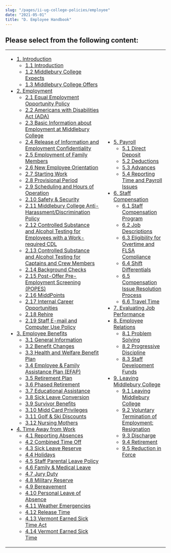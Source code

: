 ```yaml
---
slug: "/pages/ii-ug-college-policies/employee"
date: "2021-05-01"
title: "D. Employee Handbook"
---
```


## Please select from the following content:

<table>

<tbody>

<tr>

<td>

- [1\. Introduction](/pages/ii-ug-college-policies/employee/introduction)
  - [1.1 Introduction](/pages/ii-ug-college-policies/employee/introduction/intro)
  - [1.2 Middlebury College Expects](/pages/ii-ug-college-policies/employee/introduction/expects)
  - [1.3 Middlebury College Offers](/pages/ii-ug-college-policies/employee/introduction/offers)
- [2\. Employment](/pages/ii-ug-college-policies/employee/employment)
  - [2.1 Equal Employment Opportunity Policy](/pages/ii-ug-college-policies/employee/employment/2-1-equal-employment-opportunity-policy-)
  - [2.2 Americans with Disabilities Act (ADA)](/pages/ii-ug-college-policies/employee/employment/ada)
  - [2.3 Basic Information about Employment at Middlebury College](/pages/ii-ug-college-policies/employee/employment/basic-info)
  - [2.4 Release of Information and Employment Confidentiality](/pages/ii-ug-college-policies/employee/employment/2-4-release-of-information-and-employment-confidentiality)
  - [2.5 Employment of Family Members](/pages/ii-ug-college-policies/employee/employment/employment-family)
  - [2.6 New Employee Orientation](/pages/ii-ug-college-policies/employee/employment/orientation)
  - [2.7 Starting Work](/pages/ii-ug-college-policies/employee/employment/starting-work)
  - [2.8 Provisional Period](/pages/ii-ug-college-policies/employee/employment/provisional-period)
  - [2.9 Scheduling and Hours of Operation](/pages/ii-ug-college-policies/employee/employment/scheduling-hours-operation)
  - [2.10 Safety & Security](/pages/ii-ug-college-policies/employee/employment/safety-security)
  - [2.11 Middlebury College Anti-Harassment/Discrimination Policy](/pages/ii-ug-college-policies/employee/employment/anti-har-policy)
  - [2.12 Controlled Substance and Alcohol Testing for Employees with a Work-required CDL](/pages/ii-ug-college-policies/employee/employment/hr-controlled-sub-cdl)
  - [2.13 Controlled Substance and Alcohol Testing for Captains and Crew Members](/pages/ii-ug-college-policies/employee/employment/alcohol-testing-captains)
  - [2.14 Background Checks](/pages/ii-ug-college-policies/employee/employment/criminal-background-ch)
  - [2.15 Post-Offer Pre-Employment Screening (POPES)](/pages/ii-ug-college-policies/employee/employment/popes)
  - [2.16 MiddPoints](/pages/ii-ug-college-policies/employee/employment/midd-points)
  - [2.17 Internal Career Opportunities](/pages/ii-ug-college-policies/employee/employment/internal-career)
  - [2.18 Rehire](/pages/ii-ug-college-policies/employee/employment/rehire)
  - [2.19 Staff E-mail and Computer Use Policy](/pages/ii-ug-college-policies/employee/employment/staff-computer-use)
- [3\. Employee Benefits](/pages/ii-ug-college-policies/employee/benefits)
  - [3.1 General Information](/pages/ii-ug-college-policies/employee/benefits/general-info)
  - [3.2 Benefit Changes](/pages/ii-ug-college-policies/employee/benefits/benefit-changes)
  - [3.3 Health and Welfare Benefit Plan](/pages/ii-ug-college-policies/employee/benefits/health-welfare)
  - [3.4 Employee & Family Assistance Plan (EFAP)](/pages/ii-ug-college-policies/employee/benefits/efap)
  - [3.5 Retirement Plan](/pages/ii-ug-college-policies/employee/benefits/retirement)
  - [3.6 Phased Retirement](/pages/ii-ug-college-policies/employee/benefits/phased-ret)
  - [3.7 Educational Assistance](/pages/ii-ug-college-policies/employee/benefits/educational-assistance)
  - [3.8 Sick Leave Conversion](/pages/ii-ug-college-policies/employee/benefits/sick-leave-conversion)
  - [3.9 Survivor Benefits](/pages/ii-ug-college-policies/employee/benefits/survivor-benefits)
  - [3.10 Midd Card Privileges](/pages/ii-ug-college-policies/employee/benefits/midd-card-priveleges)
  - [3.11 Golf & Ski Discounts](/pages/ii-ug-college-policies/employee/benefits/discounts)
  - [3.12 Nursing Mothers](/pages/ii-ug-college-policies/employee/benefits/nursing-mothers)
- [4\. Time Away from Work](/pages/ii-ug-college-policies/employee/time-away)
  - [4.1 Reporting Absences](/pages/ii-ug-college-policies/employee/time-away/reporting-absences)
  - [4.2 Combined Time Off](/pages/ii-ug-college-policies/employee/time-away/cto)
  - [4.3 Sick Leave Reserve](/pages/ii-ug-college-policies/employee/time-away/slr)
  - [4.4 Holidays](/pages/ii-ug-college-policies/employee/time-away/holidays)
  - [4.5 Staff Parental Leave Policy](/pages/ii-ug-college-policies/employee/time-away/staff-parental-leave)
  - [4.6 Family & Medical Leave](/pages/ii-ug-college-policies/employee/time-away/family-medical-leave)
  - [4.7 Jury Duty](/pages/ii-ug-college-policies/employee/time-away/jury-duty)
  - [4.8 Military Reserve](/pages/ii-ug-college-policies/employee/time-away/military-reserve)
  - [4.9 Bereavement](/pages/ii-ug-college-policies/employee/time-away/bereavement)
  - [4.10 Personal Leave of Absence](/pages/ii-ug-college-policies/employee/time-away/personal-leave)
  - [4.11 Weather Emergencies](/pages/ii-ug-college-policies/employee/time-away/weather-emergencies)
  - [4.12 Release Time](/pages/ii-ug-college-policies/employee/time-away/release-time)
  - [4.13 Vermont Earned Sick Time Act](/pages/ii-ug-college-policies/employee/time-away/4-13-vermont-earned-sick-time-act)
  - [4.14 Vermont Earned Sick Time](/pages/ii-ug-college-policies/employee/time-away/4-14-vermont-earned-sick-time)

</td>

<td>

- [5\. Payroll](/pages/ii-ug-college-policies/employee/payroll)
  - [5.1 Direct Deposit](/pages/ii-ug-college-policies/employee/payroll/direct-deposit)
  - [5.2 Deductions](/pages/ii-ug-college-policies/employee/payroll/deductions)
  - [5.3 Advances](/pages/ii-ug-college-policies/employee/payroll/advances)
  - [5.4 Reporting Time and Payroll Issues](/pages/ii-ug-college-policies/employee/payroll/payroll-issues)
- [6\. Staff Compensation](/pages/ii-ug-college-policies/employee/wage-salary)
  - [6.1 Staff Compensation Program](/pages/ii-ug-college-policies/employee/wage-salary/staff-compensation-program)
  - [6.2 Job Descriptions](/pages/ii-ug-college-policies/employee/wage-salary/job-descriptions)
  - [6.3 Eligibility for Overtime and FLSA Compliance](/pages/ii-ug-college-policies/employee/wage-salary/overtime)
  - [6.4 Shift Differentials](/pages/ii-ug-college-policies/employee/wage-salary/shift-differentials)
  - [6.5 Compensation Issue Resolution Process](/pages/ii-ug-college-policies/employee/wage-salary/compensation-issue-resolution-process)
  - [6.6 Travel Time](/pages/ii-ug-college-policies/employee/wage-salary/travel-time)
- [7\. Evaluating Job Performance](/pages/ii-ug-college-policies/employee/evaluating)
- [8\. Employee Relations](/pages/ii-ug-college-policies/employee/processes-development)
  - [8.1 Problem Solving](/pages/ii-ug-college-policies/employee/processes-development/problem-solving)
  - [8.2 Progressive Discipline](/pages/ii-ug-college-policies/employee/processes-development/progressive-discipline)
  - [8.3 Staff Development Funds](/pages/ii-ug-college-policies/employee/processes-development/staff-dev-funds)
- [9\. Leaving Middlebury College](/pages/ii-ug-college-policies/employee/leaving-midd)
  - [9.1 Leaving Middlebury College](/pages/ii-ug-college-policies/employee/leaving-midd/leaving-middlebury-college)
  - [9.2 Voluntary Termination of Employment: Resignation](/pages/ii-ug-college-policies/employee/leaving-midd/resignation)
  - [9.3 Discharge](/pages/ii-ug-college-policies/employee/leaving-midd/discharge)
  - [9.4 Retirement](/pages/ii-ug-college-policies/employee/leaving-midd/retirement)
  - [9.5 Reduction in Force](/pages/ii-ug-college-policies/employee/leaving-midd/rif)

</td>

</tr>

</tbody>

</table>
